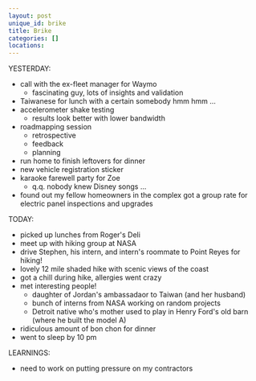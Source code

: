 ```yaml
---
layout: post
unique_id: brike
title: Brike
categories: []
locations: 
---
```


YESTERDAY:
* call with the ex-fleet manager for Waymo
  * fascinating guy, lots of insights and validation
* Taiwanese for lunch with a certain somebody hmm hmm ...
* accelerometer shake testing
  * results look better with lower bandwidth
* roadmapping session
  * retrospective
  * feedback
  * planning
* run home to finish leftovers for dinner
* new vehicle registration sticker
* karaoke farewell party for Zoe
  * q.q. nobody knew Disney songs ...
* found out my fellow homeowners in the complex got a group rate for electric panel inspections and upgrades

TODAY:
* picked up lunches from Roger's Deli
* meet up with hiking group at NASA
* drive Stephen, his intern, and intern's roommate to Point Reyes for hiking!
* lovely 12 mile shaded hike with scenic views of the coast
* got a chill during hike, allergies went crazy
* met interesting people!
  * daughter of Jordan's ambassadaor to Taiwan (and her husband)
  * bunch of interns from NASA working on random projects
  * Detroit native who's mother used to play in Henry Ford's old barn (where he built the model A)
* ridiculous amount of bon chon for dinner
* went to sleep by 10 pm

LEARNINGS:
* need to work on putting pressure on my contractors

